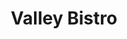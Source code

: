 ---
layout: '../../../layouts/Restaurant.astro'
title: Valley Bistro
lng: -76.9772657
lat: 40.2891836
color: 'var(--breakfast)'
type: breakfast
address: 4520 Valley Rd, Enola, PA 17025
rating: 5
tags:
  - breakfast
  - gianna's this & that
  - cafe
---